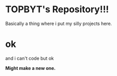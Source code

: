 # TOPBYT's Repository!!!

Basically a thing where i put my silly projects
here.

# ok
and i can't code but ok

**Might make a new one.**
